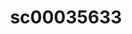 ---
ee_id: '227'
site: '1'
type: '2'
url: 2010-015-sc00035633
title: sc00035633
year: '2010'
display_year: '2010'
medium: 'Pen on All Purpose Security Paper (Grey) #24 bond'
dims: 11 x 8.5 inches
pitch:
ps:
live_url:
related:
youtube:
related_code:
imgs: cadliner-drawing-2010-015-digital-database-ih_1.jpg
subheading:
download:
add_credit:
commission:
layout: things-i-made
---